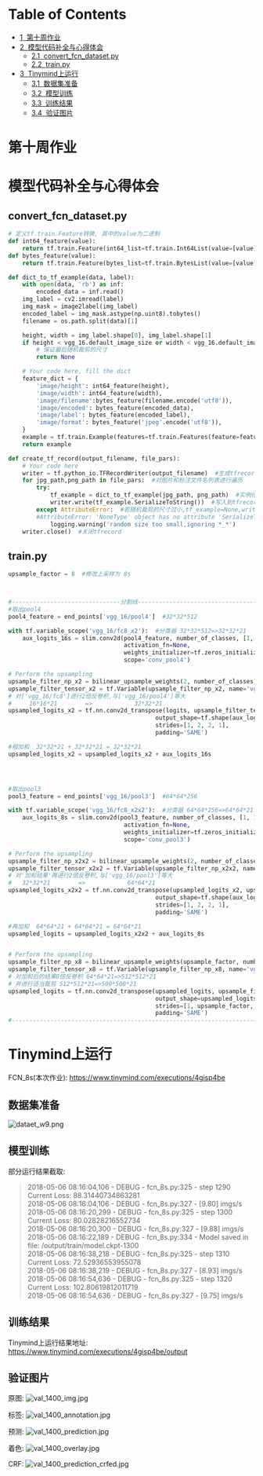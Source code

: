 
<h1>Table of Contents<span class="tocSkip"></span></h1>
<div class="toc"><ul class="toc-item"><li><span><a href="#第十周作业" data-toc-modified-id="第十周作业-1"><span class="toc-item-num">1&nbsp;&nbsp;</span>第十周作业</a></span></li><li><span><a href="#模型代码补全与心得体会" data-toc-modified-id="模型代码补全与心得体会-2"><span class="toc-item-num">2&nbsp;&nbsp;</span>模型代码补全与心得体会</a></span><ul class="toc-item"><li><span><a href="#convert_fcn_dataset.py" data-toc-modified-id="convert_fcn_dataset.py-2.1"><span class="toc-item-num">2.1&nbsp;&nbsp;</span>convert_fcn_dataset.py</a></span></li><li><span><a href="#train.py" data-toc-modified-id="train.py-2.2"><span class="toc-item-num">2.2&nbsp;&nbsp;</span>train.py</a></span></li></ul></li><li><span><a href="#Tinymind上运行" data-toc-modified-id="Tinymind上运行-3"><span class="toc-item-num">3&nbsp;&nbsp;</span>Tinymind上运行</a></span><ul class="toc-item"><li><span><a href="#数据集准备" data-toc-modified-id="数据集准备-3.1"><span class="toc-item-num">3.1&nbsp;&nbsp;</span>数据集准备</a></span></li><li><span><a href="#模型训练" data-toc-modified-id="模型训练-3.2"><span class="toc-item-num">3.2&nbsp;&nbsp;</span>模型训练</a></span></li><li><span><a href="#训练结果" data-toc-modified-id="训练结果-3.3"><span class="toc-item-num">3.3&nbsp;&nbsp;</span>训练结果</a></span></li><li><span><a href="#验证图片" data-toc-modified-id="验证图片-3.4"><span class="toc-item-num">3.4&nbsp;&nbsp;</span>验证图片</a></span></li></ul></li></ul></div>

# 第十周作业

# 模型代码补全与心得体会

## convert_fcn_dataset.py


```python
# 定义tf.train.Feature转换, 其中的value为二进制
def int64_feature(value):
    return tf.train.Feature(int64_list=tf.train.Int64List(value=[value]))
def bytes_feature(value):
    return tf.train.Feature(bytes_list=tf.train.BytesList(value=[value]))

def dict_to_tf_example(data, label):
    with open(data, 'rb') as inf:
        encoded_data = inf.read()
    img_label = cv2.imread(label)
    img_mask = image2label(img_label)
    encoded_label = img_mask.astype(np.uint8).tobytes()
    filename = os.path.split(data)[1]

    height, width = img_label.shape[0], img_label.shape[1]
    if height < vgg_16.default_image_size or width < vgg_16.default_image_size:
        # 保证最后随机裁剪的尺寸
        return None

    # Your code here, fill the dict
    feature_dict = {
        'image/height': int64_feature(height),
        'image/width': int64_feature(width),
        'image/filename':bytes_feature(filename.encode('utf8')),
        'image/encoded': bytes_feature(encoded_data),
        'image/label': bytes_feature(encoded_label),
        'image/format': bytes_feature('jpeg'.encode('utf8')),
    }
    example = tf.train.Example(features=tf.train.Features(feature=feature_dict))
    return example

def create_tf_record(output_filename, file_pars):
    # Your code here
    writer = tf.python_io.TFRecordWriter(output_filename)  #生成tfrecord
    for jpg_path,png_path in file_pars:  #对图片和标注文件名列表进行遍历
        try:
            tf_example = dict_to_tf_example(jpg_path, png_path)  #实例化tf_example
            writer.write(tf_example.SerializeToString())  #写入到tfrecord
        except AttributeError:  #若随机裁剪的尺寸过小,tf_example=None,writer写入时会报错
        #AttributeError: 'NoneType' object has no attribute 'SerializeToString'
            logging.warning('random size too small,ignoring *_*')
    writer.close()  #关闭tfrecord

```

## train.py


```python
upsample_factor = 8  #修改上采样为 8s



#-------------------------------分割线-----------------------------------------------
#取出pool4
pool4_feature = end_points['vgg_16/pool4']  #32*32*512

with tf.variable_scope('vgg_16/fc8_x2'):  #分类器 32*32*512=>32*32*21
    aux_logits_16s = slim.conv2d(pool4_feature, number_of_classes, [1, 1],
                                 activation_fn=None,
                                 weights_initializer=tf.zeros_initializer,
                                 scope='conv_pool4')

# Perform the upsampling 
upsample_filter_np_x2 = bilinear_upsample_weights(2, number_of_classes)
upsample_filter_tensor_x2 = tf.Variable(upsample_filter_np_x2, name='vgg_16/fc8/t_conv_x2')
# 对['vgg_16/fc8']进行2倍反卷积,与['vgg_16/pool4']等大
#     16*16*21        =>            32*32*21
upsampled_logits_x2 = tf.nn.conv2d_transpose(logits, upsample_filter_tensor_x2,
                                          output_shape=tf.shape(aux_logits_16s),
                                          strides=[1, 2, 2, 1],
                                          padding='SAME')

#相加和  32*32*21 + 32*32*21 = 32*32*21
upsampled_logits_x2 = upsampled_logits_x2 + aux_logits_16s




#取出pool3
pool3_feature = end_points['vgg_16/pool3']  #64*64*256

with tf.variable_scope('vgg_16/fc8_x2x2'):  #分类器 64*64*256=>64*64*21
    aux_logits_8s = slim.conv2d(pool3_feature, number_of_classes, [1, 1],
                                 activation_fn=None,
                                 weights_initializer=tf.zeros_initializer,
                                 scope='conv_pool3')

# Perform the upsampling 
upsample_filter_np_x2x2 = bilinear_upsample_weights(2, number_of_classes)
upsample_filter_tensor_x2x2 = tf.Variable(upsample_filter_np_x2x2, name='vgg_16/fc8/t_conv_x2x2')
# 对'加和结果'再进行2倍反卷积,与['vgg_16/pool3']等大
#   32*32*21        =>            64*64*21
upsampled_logits_x2x2 = tf.nn.conv2d_transpose(upsampled_logits_x2, upsample_filter_tensor_x2x2,
                                          output_shape=tf.shape(aux_logits_8s),
                                          strides=[1, 2, 2, 1],
                                          padding='SAME')

#再加和  64*64*21 + 64*64*21 = 64*64*21
upsampled_logits = upsampled_logits_x2x2 + aux_logits_8s


# Perform the upsampling 
upsample_filter_np_x8 = bilinear_upsample_weights(upsample_factor, number_of_classes)
upsample_filter_tensor_x8 = tf.Variable(upsample_filter_np_x8, name='vgg_16/fc8/t_conv_x8')
# 对加和后的结果8倍反卷积 64*64*21=>512*512*21
# 并进行适当裁剪 512*512*21=>500*500*21
upsampled_logits = tf.nn.conv2d_transpose(upsampled_logits, upsample_filter_tensor_x8,
                                          output_shape=upsampled_logits_shape,
                                          strides=[1, upsample_factor, upsample_factor, 1],
                                          padding='SAME')
#--------------------------------------------------------------------------------------
```

# Tinymind上运行

FCN_8s(本次作业): https://www.tinymind.com/executions/4gisp4be

## 数据集准备

![dataet_w9.png](https://raw.githubusercontent.com/zhouzhiqi/Deep-Learning/master/HomeWork/tmp/dataet_w9.png)

## 模型训练
部分运行结果截取:
>2018-05-06 08:16:04,106 - DEBUG - fcn_8s.py:325 - step 1290 Current Loss: 88.31440734863281   
2018-05-06 08:16:04,106 - DEBUG - fcn_8s.py:327 - [9.80] imgs/s   
2018-05-06 08:16:20,299 - DEBUG - fcn_8s.py:325 - step 1300 Current Loss: 80.02828216552734   
2018-05-06 08:16:20,300 - DEBUG - fcn_8s.py:327 - [9.88] imgs/s   
2018-05-06 08:16:22,189 - DEBUG - fcn_8s.py:334 - Model saved in file: /output/train/model.ckpt-1300   
2018-05-06 08:16:38,218 - DEBUG - fcn_8s.py:325 - step 1310 Current Loss: 72.52936553955078    
2018-05-06 08:16:38,219 - DEBUG - fcn_8s.py:327 - [8.93] imgs/s   
2018-05-06 08:16:54,636 - DEBUG - fcn_8s.py:325 - step 1320 Current Loss: 102.80619812011719    
2018-05-06 08:16:54,636 - DEBUG - fcn_8s.py:327 - [9.75] imgs/s   

## 训练结果
Tinymind上运行结果地址: https://www.tinymind.com/executions/4gisp4be/output

## 验证图片
原图:
![val_1400_img.jpg](https://raw.githubusercontent.com/zhouzhiqi/Deep-Learning/master/HomeWork/tmp/val_1400_img.jpg)

标签:
![val_1400_annotation.jpg](https://raw.githubusercontent.com/zhouzhiqi/Deep-Learning/master/HomeWork/tmp/val_1400_annotation.jpg)

预测:
![val_1400_prediction.jpg](https://raw.githubusercontent.com/zhouzhiqi/Deep-Learning/master/HomeWork/tmp/val_1400_prediction.jpg)

着色:
![val_1400_overlay.jpg](https://raw.githubusercontent.com/zhouzhiqi/Deep-Learning/master/HomeWork/tmp/val_1400_overlay.jpg)

CRF:
![val_1400_prediction_crfed.jpg](https://raw.githubusercontent.com/zhouzhiqi/Deep-Learning/master/HomeWork/tmp/val_1400_prediction_crfed.jpg)
